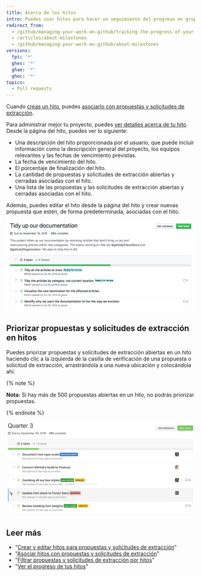 ```yaml
---
title: Acerca de los hitos
intro: Puedes usar hitos para hacer un seguimiento del progreso en grupos de propuestas o solicitudes de extracción en un repositorio.
redirect_from:
  - /github/managing-your-work-on-github/tracking-the-progress-of-your-work-with-milestones/about-milestones
  - /articles/about-milestones
  - /github/managing-your-work-on-github/about-milestones
versions:
  fpt: '*'
  ghes: '*'
  ghae: '*'
  ghec: '*'
topics:
  - Pull requests
---
```


Cuando [creas un hito](/articles/creating-and-editing-milestones-for-issues-and-pull-requests), puedes [asociarlo con propuestas y solicitudes de extracción](/articles/associating-milestones-with-issues-and-pull-requests).

Para administrar mejor tu proyecto, puedes [ver detalles acerca de tu hito](/articles/viewing-your-milestone-s-progress). Desde la página del hito, puedes ver lo siguiente:

- Una descripción del hito proporcionada por el usuario, que puede incluir información como la descripción general del proyecto, los equipos relevantes y las fechas de vencimiento previstas.
- La fecha de vencimiento del hito.
- El porcentaje de finalización del hito.
- La cantidad de propuestas y solicitudes de extracción abiertas y cerradas asociadas con el hito.
- Una lista de las propuestas y las solicitudes de extracción abiertas y cerradas asociadas con el hito.

Además, puedes editar el hito desde la página del hito y crear nuevas propuesta que estén, de forma predeterminada, asociadas con el hito.

![Página del hito](/assets/images/help/issues/milestone-info-page.png)

## Priorizar propuestas y solicitudes de extracción en hitos

Puedes priorizar propuestas y solicitudes de extracción abiertas en un hito haciendo clic a la izquierda de la casilla de verificación de una propuesta o solicitud de extracción, arrastrándola a una nueva ubicación y colocándola ahí.

{% note %}

**Nota:** Si hay más de 500 propuestas abiertas en un hito, no podrás priorizar propuestas.

{% endnote %}

![Hito reordenado](/assets/images/help/issues/milestone-reordered.gif)

## Leer más

- "[Crear y editar hitos para propuestas y solicitudes de extracción](/articles/creating-and-editing-milestones-for-issues-and-pull-requests)"
- "[Asociar hitos con propuestas y solicitudes de extracción](/articles/associating-milestones-with-issues-and-pull-requests)"
- "[Filtrar propuestas y solicitudes de extracción por hitos](/articles/filtering-issues-and-pull-requests-by-milestone)"
- "[Ver el progreso de tus hitos](/articles/viewing-your-milestone-s-progress)"
